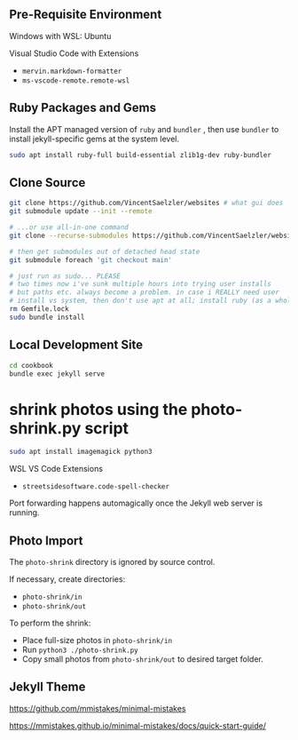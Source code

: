 ## Pre-Requisite Environment

Windows with WSL: Ubuntu

Visual Studio Code with Extensions
  + `mervin.markdown-formatter`
  + `ms-vscode-remote.remote-wsl`

## Ruby Packages and Gems

Install the APT managed version of `ruby` and `bundler` , then use `bundler` to install jekyll-specific gems at the system level.

```sh
sudo apt install ruby-full build-essential zlib1g-dev ruby-bundler
```

## Clone Source

```sh
git clone https://github.com/VincentSaelzler/websites # what gui does
git submodule update --init --remote

# ...or use all-in-one command
git clone --recurse-submodules https://github.com/VincentSaelzler/websites

# then get submodules out of detached head state
git submodule foreach 'git checkout main'
```

```sh
# just run as sudo... PLEASE
# two times now i've sunk multiple hours into trying user installs
# but paths etc. always become a problem. in case i REALLY need user
# install vs system, then don't use apt at all; install ruby (as a whole) some other way
rm Gemfile.lock
sudo bundle install
```

## Local Development Site

```sh
cd cookbook
bundle exec jekyll serve
```

# shrink photos using the photo-shrink.py script

```sh
sudo apt install imagemagick python3
```

WSL VS Code Extensions
* `streetsidesoftware.code-spell-checker`

Port forwarding happens automagically once the Jekyll web server is running.

## Photo Import

The `photo-shrink` directory is ignored by source control.

If necessary, create directories:
* `photo-shrink/in`
* `photo-shrink/out`

To perform the shrink:
* Place full-size photos in `photo-shrink/in`
* Run `python3 ./photo-shrink.py`
* Copy small photos from `photo-shrink/out` to desired target folder.

## Jekyll Theme

https://github.com/mmistakes/minimal-mistakes

https://mmistakes.github.io/minimal-mistakes/docs/quick-start-guide/
